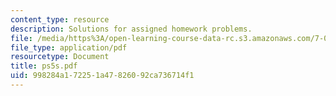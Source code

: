 ```yaml
---
content_type: resource
description: Solutions for assigned homework problems.
file: /media/https%3A/open-learning-course-data-rc.s3.amazonaws.com/7-012-introduction-to-biology-fall-2004/998284a172251a47826092ca736714f1_ps5s.pdf
file_type: application/pdf
resourcetype: Document
title: ps5s.pdf
uid: 998284a1-7225-1a47-8260-92ca736714f1
---
```

